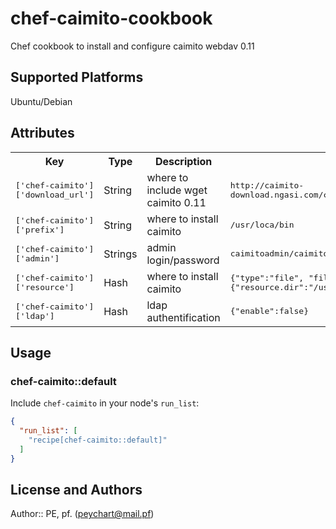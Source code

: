 # chef-caimito-cookbook

 Chef cookbook to install and configure caimito webdav 0.11

## Supported Platforms

 Ubuntu/Debian

## Attributes

<table>
  <tr>
    <th>Key</th>
    <th>Type</th>
    <th>Description</th>
    <th>Default</th>
  </tr>
  <tr>
    <td><tt>['chef-caimito']['download_url']</tt></td>
    <td>String</td>
    <td>where to include wget caimito 0.11</td>
    <td><tt>http://caimito-download.ngasi.com/caimito/caimito_64b.zip</tt></td>
  </tr>
  <tr>
    <td><tt>['chef-caimito']['prefix']</tt></td>
    <td>String</td>
    <td>where to install caimito</td>
    <td><tt>/usr/loca/bin</tt></td>
  </tr>
  <tr>
    <td><tt>['chef-caimito']['admin']</tt></td>
    <td>Strings</td>
    <td>admin login/password </td>
    <td><tt>caimitoadmin/caimito</tt></td>
  </tr>
  <tr>
    <td><tt>['chef-caimito']['resource']</tt></td>
    <td>Hash</td>
    <td>where to install caimito</td>
    <td><tt>{"type":"file", "file":{"resource.dir":"/usr/local/bin/caimito/drive"}}</tt></td>
  </tr>
  <tr>
    <td><tt>['chef-caimito']['ldap']</tt></td>
    <td>Hash</td>
    <td>ldap authentification</td>
    <td><tt>{"enable":false}</tt></td>
  </tr>
</table>

## Usage

### chef-caimito::default

Include `chef-caimito` in your node's `run_list`:

```json
{
  "run_list": [
    "recipe[chef-caimito::default]"
  ]
}
```

## License and Authors

Author:: PE, pf. (<peychart@mail.pf>)
